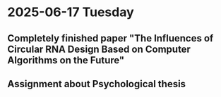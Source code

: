 # 2025-06-17 Tuesday

## Completely finished paper "The Influences of Circular RNA Design Based on Computer Algorithms on the Future"

## Assignment about Psychological thesis
